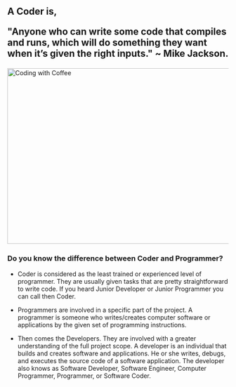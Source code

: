 

<h2>A Coder is,

"Anyone who can write some code that compiles and runs, which will do something they want when it’s given the right inputs."
~ Mike Jackson. </h2>

<img align = center alt = "Coding with Coffee" height = 400 width = 700 src = "https://images.lemonly.com/wp-content/uploads/2018/08/07150313/Homebase_Thumb_v01.gif">

<h3>Do you know the difference between Coder and Programmer?</h3>

- Coder is considered as the least trained or experienced level of programmer. They are usually given tasks that are pretty straightforward to write code. If you heard Junior Developer or Junior Programmer you can call then Coder.

- Programmers are involved in a specific part of the project. A programmer is someone who writes/creates computer software or applications by the given set of programming instructions.

- Then comes the Developers. They are involved with a greater understanding of the full project scope. A developer is an individual that builds and creates software and applications. He or she writes, debugs, and executes the source code of a software application. The developer also knows as Software Developer, Software Engineer, Computer Programmer, Programmer, or Software Coder.
